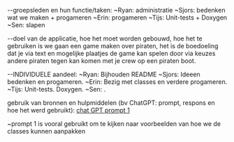--groepsleden en hun functie/taken:
~Ryan: administratie
~Sjors: bedenken wat we maken + progameren
~Erin: progameren
~Tijs: Unit-tests + Doxygen
~Sen: slapen


--doel van de applicatie, hoe het moet worden gebouwd, hoe het te gebruiken is
we gaan een game maken over piraten, het is de boedoeling dat je via text en mogelijke plaatjes de game kan spelen door via keuzes andere piraten tegen kan komen met je crew op een piraten boot.


--INDIVIDUELE aandeel:
~Ryan: Bijhouden README
~Sjors: Ideeen bedenken en progameren.
~Erin: Bezig met classes en verdere progameren.
~Tijs: Unit-tests. Doxygen.
~Sen: .


gebruik van bronnen en hulpmiddelen (bv ChatGPT: prompt, respons en hoe het werd gebruikt):
[chat GPT prompt 1](https://chatgpt.com/share/6822fcf9-afac-8010-8416-122f77632486)

~prompt 1 is vooral gebruikt om te kijken naar voorbeelden van hoe we de classes kunnen aanpakken
